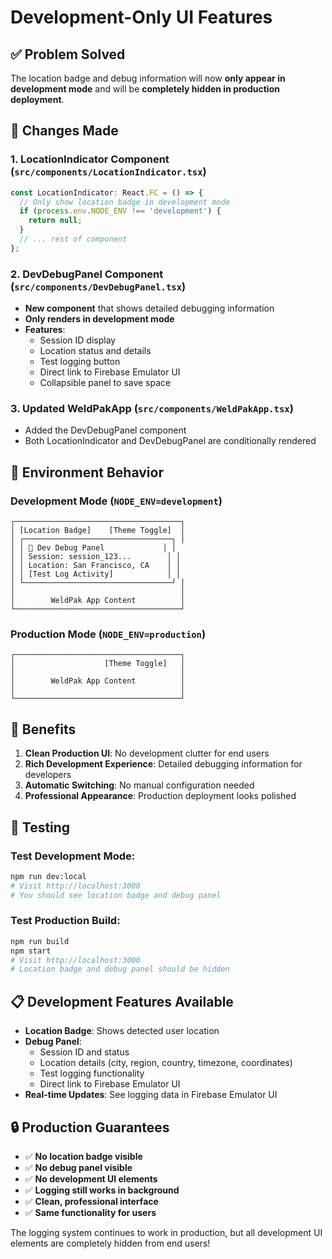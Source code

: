 # Development-Only UI Features

## ✅ **Problem Solved**

The location badge and debug information will now **only appear in development mode** and will be **completely hidden in production deployment**.

## 🔧 **Changes Made**

### 1. **LocationIndicator Component** (`src/components/LocationIndicator.tsx`)
```typescript
const LocationIndicator: React.FC = () => {
  // Only show location badge in development mode
  if (process.env.NODE_ENV !== 'development') {
    return null;
  }
  // ... rest of component
};
```

### 2. **DevDebugPanel Component** (`src/components/DevDebugPanel.tsx`)
- **New component** that shows detailed debugging information
- **Only renders in development mode**
- **Features**:
  - Session ID display
  - Location status and details
  - Test logging button
  - Direct link to Firebase Emulator UI
  - Collapsible panel to save space

### 3. **Updated WeldPakApp** (`src/components/WeldPakApp.tsx`)
- Added the DevDebugPanel component
- Both LocationIndicator and DevDebugPanel are conditionally rendered

## 🎯 **Environment Behavior**

### Development Mode (`NODE_ENV=development`)
```
┌─────────────────────────────────────┐
│ [Location Badge]    [Theme Toggle]  │
│ ┌─────────────────────────────────┐ │
│ │ 🐛 Dev Debug Panel             │ │
│ │ Session: session_123...        │ │
│ │ Location: San Francisco, CA    │ │
│ │ [Test Log Activity]            │ │
│ └─────────────────────────────────┘ │
│                                     │
│        WeldPak App Content          │
└─────────────────────────────────────┘
```

### Production Mode (`NODE_ENV=production`)
```
┌─────────────────────────────────────┐
│                    [Theme Toggle]   │
│                                     │
│        WeldPak App Content          │
│                                     │
└─────────────────────────────────────┘
```

## 🚀 **Benefits**

1. **Clean Production UI**: No development clutter for end users
2. **Rich Development Experience**: Detailed debugging information for developers
3. **Automatic Switching**: No manual configuration needed
4. **Professional Appearance**: Production deployment looks polished

## 🧪 **Testing**

### Test Development Mode:
```bash
npm run dev:local
# Visit http://localhost:3000
# You should see location badge and debug panel
```

### Test Production Build:
```bash
npm run build
npm start
# Visit http://localhost:3000
# Location badge and debug panel should be hidden
```

## 📋 **Development Features Available**

- **Location Badge**: Shows detected user location
- **Debug Panel**: 
  - Session ID and status
  - Location details (city, region, country, timezone, coordinates)
  - Test logging functionality
  - Direct link to Firebase Emulator UI
- **Real-time Updates**: See logging data in Firebase Emulator UI

## 🔒 **Production Guarantees**

- ✅ **No location badge visible**
- ✅ **No debug panel visible**
- ✅ **No development UI elements**
- ✅ **Logging still works in background**
- ✅ **Clean, professional interface**
- ✅ **Same functionality for users**

The logging system continues to work in production, but all development UI elements are completely hidden from end users!
